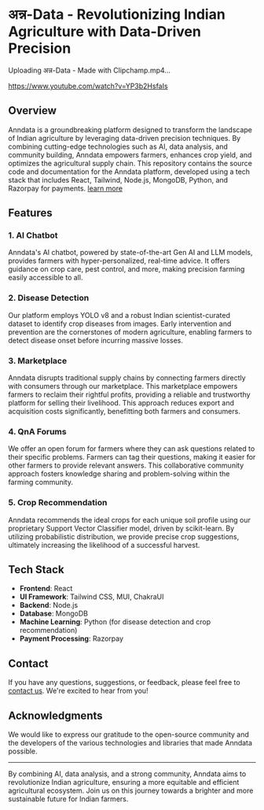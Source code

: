 # अन्न-Data - Revolutionizing Indian Agriculture with Data-Driven Precision

Uploading अन्न-Data - Made with Clipchamp.mp4…

https://www.youtube.com/watch?v=YP3b2HsfaIs

## Overview

Anndata is a groundbreaking platform designed to transform the landscape of Indian agriculture by leveraging data-driven precision techniques. By combining cutting-edge technologies such as AI, data analysis, and community building, Anndata empowers farmers, enhances crop yield, and optimizes the agricultural supply chain. This repository contains the source code and documentation for the Anndata platform, developed using a tech stack that includes React, Tailwind, Node.js, MongoDB, Python, and Razorpay for payments.
[learn more](https://docs.google.com/presentation/d/1t0I5bKQPYjHVDklRDofVq2qS8mVZeRXa/edit?usp=sharing&ouid=116532075759114151732&rtpof=true&sd=true)

## Features

### 1. AI Chatbot

Anndata's AI chatbot, powered by state-of-the-art Gen AI and LLM models, provides farmers with hyper-personalized, real-time advice. It offers guidance on crop care, pest control, and more, making precision farming easily accessible to all.

### 2. Disease Detection

Our platform employs YOLO v8 and a robust Indian scientist-curated dataset to identify crop diseases from images. Early intervention and prevention are the cornerstones of modern agriculture, enabling farmers to detect disease onset before incurring massive losses.

### 3. Marketplace

Anndata disrupts traditional supply chains by connecting farmers directly with consumers through our marketplace. This marketplace empowers farmers to reclaim their rightful profits, providing a reliable and trustworthy platform for selling their livelihood. This approach reduces export and acquisition costs significantly, benefitting both farmers and consumers.

### 4. QnA Forums

We offer an open forum for farmers where they can ask questions related to their specific problems. Farmers can tag their questions, making it easier for other farmers to provide relevant answers. This collaborative community approach fosters knowledge sharing and problem-solving within the farming community.

### 5. Crop Recommendation

Anndata recommends the ideal crops for each unique soil profile using our proprietary Support Vector Classifier model, driven by scikit-learn. By utilizing probabilistic distribution, we provide precise crop suggestions, ultimately increasing the likelihood of a successful harvest.

## Tech Stack

- **Frontend**: React
- **UI Framework**: Tailwind CSS, MUI, ChakraUI
- **Backend**: Node.js
- **Database**: MongoDB
- **Machine Learning**: Python (for disease detection and crop recommendation)
- **Payment Processing**: Razorpay

## Contact

If you have any questions, suggestions, or feedback, please feel free to [contact us](santrasagnik10@gmail.com). We're excited to hear from you!

## Acknowledgments

We would like to express our gratitude to the open-source community and the developers of the various technologies and libraries that made Anndata possible.

---

By combining AI, data analysis, and a strong community, Anndata aims to revolutionize Indian agriculture, ensuring a more equitable and efficient agricultural ecosystem. Join us on this journey towards a brighter and more sustainable future for Indian farmers.
